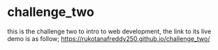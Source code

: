 # challenge_two
this is the challenge two to intro to web development, the link to its live demo is as follow;
https://rukotanafreddy250.github.io/challenge_two/
